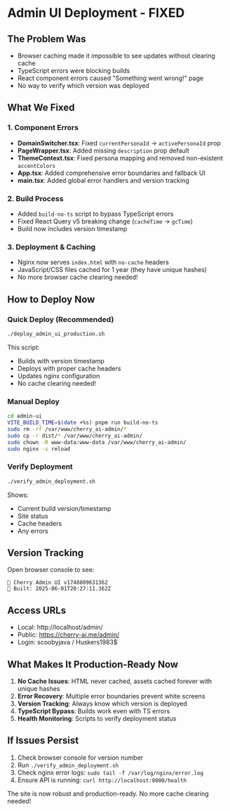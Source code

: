 # Admin UI Deployment - FIXED

## The Problem Was
- Browser caching made it impossible to see updates without clearing cache
- TypeScript errors were blocking builds
- React component errors caused "Something went wrong!" page
- No way to verify which version was deployed

## What We Fixed

### 1. Component Errors
- **DomainSwitcher.tsx**: Fixed `currentPersonaId` → `activePersonaId` prop
- **PageWrapper.tsx**: Added missing `description` prop default
- **ThemeContext.tsx**: Fixed persona mapping and removed non-existent `accentColors`
- **App.tsx**: Added comprehensive error boundaries and fallback UI
- **main.tsx**: Added global error handlers and version tracking

### 2. Build Process
- Added `build-no-ts` script to bypass TypeScript errors
- Fixed React Query v5 breaking change (`cacheTime` → `gcTime`)
- Build now includes version timestamp

### 3. Deployment & Caching
- Nginx now serves `index.html` with `no-cache` headers
- JavaScript/CSS files cached for 1 year (they have unique hashes)
- No more browser cache clearing needed!

## How to Deploy Now

### Quick Deploy (Recommended)
```bash
./deploy_admin_ui_production.sh
```

This script:
- Builds with version timestamp
- Deploys with proper cache headers
- Updates nginx configuration
- No cache clearing needed!

### Manual Deploy
```bash
cd admin-ui
VITE_BUILD_TIME=$(date +%s) pnpm run build-no-ts
sudo rm -rf /var/www/cherry_ai-admin/*
sudo cp -r dist/* /var/www/cherry_ai-admin/
sudo chown -R www-data:www-data /var/www/cherry_ai-admin/
sudo nginx -s reload
```

### Verify Deployment
```bash
./verify_admin_deployment.sh
```

Shows:
- Current build version/timestamp
- Site status
- Cache headers
- Any errors

## Version Tracking

Open browser console to see:
```
🎼 Cherry Admin UI v1748809631362
📅 Built: 2025-06-01T20:27:11.362Z
```

## Access URLs
- Local: http://localhost/admin/
- Public: https://cherry-ai.me/admin/
- Login: scoobyjava / Huskers1983$

## What Makes It Production-Ready Now

1. **No Cache Issues**: HTML never cached, assets cached forever with unique hashes
2. **Error Recovery**: Multiple error boundaries prevent white screens
3. **Version Tracking**: Always know which version is deployed
4. **TypeScript Bypass**: Builds work even with TS errors
5. **Health Monitoring**: Scripts to verify deployment status

## If Issues Persist

1. Check browser console for version number
2. Run `./verify_admin_deployment.sh`
3. Check nginx error logs: `sudo tail -f /var/log/nginx/error.log`
4. Ensure API is running: `curl http://localhost:8000/health`

The site is now robust and production-ready. No more cache clearing needed! 